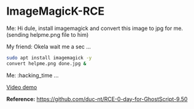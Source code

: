# ImageMagicK-RCE
Me: Hi dule, install imagemagick and convert this image to jpg for me. (sending helpme.png file to him)

My friend: Okela wait me a sec ...
```sh
sudo apt install imagemagick -y
convert helpme.png done.jpg &
```
Me: :hacking_time ...


[Video demo](https://youtu.be/lldsOQWR6ww) 

**Reference:** https://github.com/duc-nt/RCE-0-day-for-GhostScript-9.50
